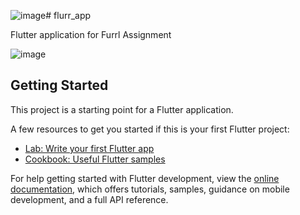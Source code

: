 ![image](https://github.com/YashGupta2610/FurrlApp/assets/97898015/40584eaa-d6b4-456f-b826-9f0f18b05968)# flurr_app

Flutter application for Furrl Assignment

![image](https://github.com/YashGupta2610/FurrlApp/assets/97898015/90e995bc-75a4-422b-a6c6-0a4a2e416596)


## Getting Started

This project is a starting point for a Flutter application.

A few resources to get you started if this is your first Flutter project:

- [Lab: Write your first Flutter app](https://docs.flutter.dev/get-started/codelab)
- [Cookbook: Useful Flutter samples](https://docs.flutter.dev/cookbook)

For help getting started with Flutter development, view the
[online documentation](https://docs.flutter.dev/), which offers tutorials,
samples, guidance on mobile development, and a full API reference.
